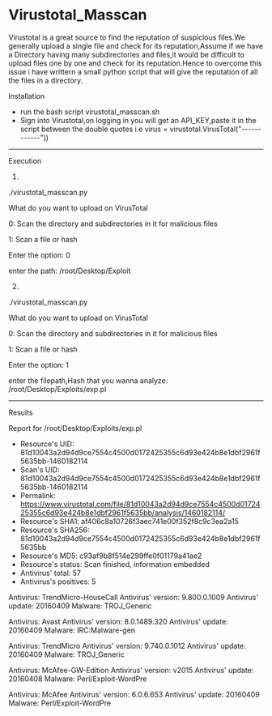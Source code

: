 # Virustotal_Masscan
Virustotal is a great source to find the reputation of suspicious files.We generally upload a single file and check for its reputation,Assume if we have a Directory having many subdirectories and files,it would be difficult to upload files one by one and check for its reputation.Hence to overcome this issue i have writtern a small python script that will give the reputation of all the files in a directory.

Installation 

- run the bash script virustotal_masscan.sh
- Sign into Virustotal,on logging in you will get an API_KEY,paste it in the script between the double quotes i.e virus = virustotal.VirusTotal("------------"))
_____________________________________________________________________________________________________________________________

Execution

1)

./virustotal_masscan.py

What do you want to upload on VirusTotal

0: Scan the directory and subdirectories in it for malicious files

1: Scan a file or hash

Enter the option: 0

enter the path: /root/Desktop/Exploit

2)

./virustotal_masscan.py

What do you want to upload on VirusTotal

0: Scan the directory and subdirectories in it for malicious files

1: Scan a file or hash

Enter the option: 1

enter the filepath,Hash that you wanna analyze: /root/Desktop/Exploits/exp.pl
_______________________________________________________________________________________________________________________________

Results

Report for /root/Desktop/Exploits/exp.pl
- Resource's UID: 81d10043a2d94d9ce7554c4500d0172425355c6d93e424b8e1dbf2961f5635bb-1460182114
- Scan's UID: 81d10043a2d94d9ce7554c4500d0172425355c6d93e424b8e1dbf2961f5635bb-1460182114
- Permalink: https://www.virustotal.com/file/81d10043a2d94d9ce7554c4500d0172425355c6d93e424b8e1dbf2961f5635bb/analysis/1460182114/
- Resource's SHA1: af406c8a10726f3aec741e00f352f8c9c3ea2a15
- Resource's SHA256: 81d10043a2d94d9ce7554c4500d0172425355c6d93e424b8e1dbf2961f5635bb
- Resource's MD5: c93af9b8f514e299ffe0f01179a41ae2
- Resource's status: Scan finished, information embedded
- Antivirus' total: 57
- Antivirus's positives: 5

Antivirus: TrendMicro-HouseCall
Antivirus' version: 9.800.0.1009
Antivirus' update: 20160409
Malware: TROJ_Generic

Antivirus: Avast
Antivirus' version: 8.0.1489.320
Antivirus' update: 20160409
Malware: IRC:Malware-gen

Antivirus: TrendMicro
Antivirus' version: 9.740.0.1012
Antivirus' update: 20160409
Malware: TROJ_Generic

Antivirus: McAfee-GW-Edition
Antivirus' version: v2015
Antivirus' update: 20160408
Malware: Perl/Exploit-WordPre

Antivirus: McAfee
Antivirus' version: 6.0.6.653
Antivirus' update: 20160409
Malware: Perl/Exploit-WordPre
